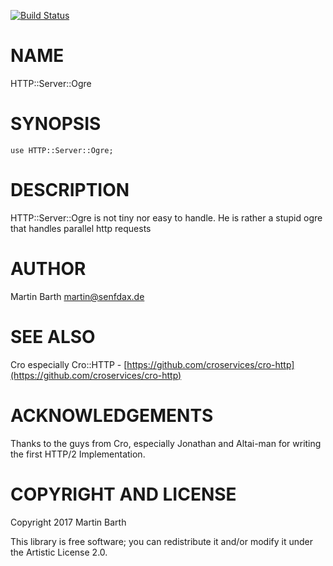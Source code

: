 [![Build Status](https://travis-ci.org/ufobat/HTTP-Server-Ogre.svg?branch=master)](https://travis-ci.org/ufobat/HTTP-Server-Ogre)

NAME
====

HTTP::Server::Ogre

SYNOPSIS
========

    use HTTP::Server::Ogre;

DESCRIPTION
===========

HTTP::Server::Ogre is not tiny nor easy to handle. He is rather a stupid ogre that handles parallel http requests

AUTHOR
======

Martin Barth <martin@senfdax.de>

SEE ALSO
========

Cro especially Cro::HTTP - [https://github.com/croservices/cro-http](https://github.com/croservices/cro-http)

ACKNOWLEDGEMENTS
================

Thanks to the guys from Cro, especially Jonathan and Altai-man for writing the first HTTP/2 Implementation.

COPYRIGHT AND LICENSE
=====================

Copyright 2017 Martin Barth

This library is free software; you can redistribute it and/or modify it under the Artistic License 2.0.
